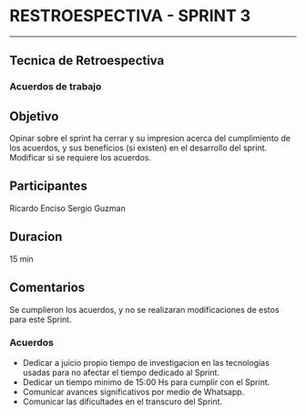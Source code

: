 
# RESTROESPECTIVA - SPRINT 3
***

## Tecnica de Retroespectiva

### Acuerdos de trabajo

## Objetivo

Opinar sobre el sprint ha cerrar y su impresion acerca del cumplimiento de los acuerdos,
y sus beneficios (si existen) en el desarrollo del sprint. Modificar si se requiere los 
acuerdos.

## Participantes

Ricardo Enciso
Sergio Guzman

## Duracion

15 min

## Comentarios

Se cumplieron los acuerdos, y no se realizaran modificaciones de estos para este Sprint.

### Acuerdos

- Dedicar a juicio propio tiempo de investigacion  en las tecnologias usadas para no afectar el tiempo dedicado al Sprint. 
- Dedicar un tiempo minimo de 15:00 Hs para cumplir con el Sprint. 
- Comunicar avances significativos por medio de Whatsapp.
- Comunicar las dificultades en el transcuro del Sprint. 
 



